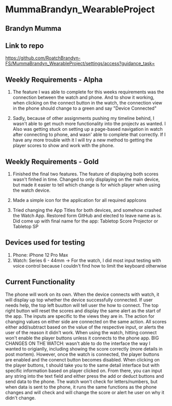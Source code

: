 # MummaBrandyn_WearableProject

## Brandyn Mumma

## Link to repo
https://github.com/RoatchBrandyn-FS/MummaBrandyn_WearableProject/settings/access?guidance_task=

## Weekly Requirements - Alpha

1. The feature I was able to complete for this weeks requirements was the connection between the watch and phone. And to show it working, when clicking on the connect button in the watch, the connection view in the phone should change to a green and say "Device Connected"

2. Sadly, because of other assignments pushing my timeline behind, I wasn't able to get much more functionality into the projectv as wanted. I Also was getting stuck on setting up a page-based navigation in watch  after connecting to phone, and wasn' able to complete that correctly. If I have any more trouble with it I will try a new method to getting the player scores to show and work with the phone.

## Weekly Requirements - Gold

1. Finished the final two features. The feature of displaying both scores wasn't finhed in time. Changed to only displaying on the main device, but made it easier to tell which change is for which player when using the watch device.

2. Made a simple icon for the application for all required appIcons

3. Tried changing the App Titles for both devices, and somehow crashed the Watch App. Restored form GitHub and elected to leave name as is. Did come up with final name for the app: Tabletop Score Projector or Tabletop SP

## Devices used for testing
1. Phone: iPhone 12 Pro Max
2. Watch: Series 6 - 44mm
-> For the watch, I did most input testing with voice control because I couldn't find how to limit the keyboard otherwise

## Current Functionality
The phone will work on its own. When the device connects with watch, it will display up top whether the device successfully connected. If user needs help, the top left buutton will tell user the how to connect. The top right button will reset the scores and display the same alert as the start of the app. The inputs are specific to the views they are in. The action for changing values on either side are connected on the same action. All scores either add/subtract based on the value of the respective input, or alerts the user of the reason it didn't work. When using the watch, hitting connect won't enable the player buttons unless it connects to the phone app. BIG CHANGES ON THE WATCH: wasn't able to do the interface the way I wanted to origianlly, including showing the score correctly (more details in post mortem). However, once the watch is connected, the player buttons are enabled and the conenct button becomes disabled. When clicking on the player buttons, t should take you to the same detail interface but with specific information based on player clicked on. From there, you can input any string into the text field and either press the add or deduct buttons and send data to the phone. The watch won't check for letters/numbers, but when data is sent to the phone, it runs the same functions as the phone changes and will check and will change the score or alert he user on why it didn't change.
